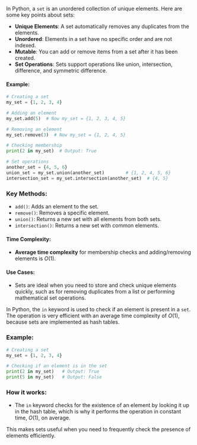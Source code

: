 
In Python, a `set` is an unordered collection of unique elements. Here are some key points about sets:

- **Unique Elements**: A set automatically removes any duplicates from the elements.
- **Unordered**: Elements in a set have no specific order and are not indexed.
- **Mutable**: You can add or remove items from a set after it has been created.
- **Set Operations**: Sets support operations like union, intersection, difference, and symmetric difference.

#### Example:
```python
# Creating a set
my_set = {1, 2, 3, 4}

# Adding an element
my_set.add(5)  # Now my_set = {1, 2, 3, 4, 5}

# Removing an element
my_set.remove(3)  # Now my_set = {1, 2, 4, 5}

# Checking membership
print(2 in my_set)  # Output: True

# Set operations
another_set = {4, 5, 6}
union_set = my_set.union(another_set)        # {1, 2, 4, 5, 6}
intersection_set = my_set.intersection(another_set)  # {4, 5}
```

### Key Methods:
- `add()`: Adds an element to the set.
- `remove()`: Removes a specific element.
- `union()`: Returns a new set with all elements from both sets.
- `intersection()`: Returns a new set with common elements.

#### Time Complexity:
- **Average time complexity** for membership checks and adding/removing elements is $O(1)$.

#### Use Cases:
- Sets are ideal when you need to store and check unique elements quickly, such as for removing duplicates from a list or performing mathematical set operations.


In Python, the `in` keyword is used to check if an element is present in a `set`. The operation is very efficient with an average time complexity of $O(1)$, because sets are implemented as hash tables.

### Example:
```python
# Creating a set
my_set = {1, 2, 3, 4}

# Checking if an element is in the set
print(2 in my_set)   # Output: True
print(5 in my_set)   # Output: False
```

### How it works:
- The `in` keyword checks for the existence of an element by looking it up in the hash table, which is why it performs the operation in constant time, $O(1)$, on average.

This makes sets useful when you need to frequently check the presence of elements efficiently.



